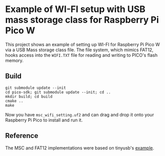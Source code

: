# Example of WI-FI setup with USB mass storage class for Raspberry Pi Pico W

This project shows an example of setting up WI-FI for Raspberry Pi Pico W via a USB Mass storage class file.
The file system, which mimics FAT12, hooks access into the `WIFI.TXT` file for reading and writing to PICO's flash memory.

## Build

```
git submodule update --init
cd pico-sdk; git submodule update --init; cd ..
mkdir build; cd build
cmake ..
make
```

Now you have `msc_wifi_setting.uf2` and can drag and drop it onto your Raspberry Pi Pico to install and run it.

## Reference

The MSC and FAT12 implementations were based on tinyusb's [example](https://github.com/hathach/tinyusb/tree/master/examples/device/cdc_msc).
